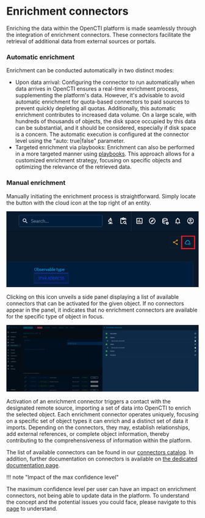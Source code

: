 # Enrichment connectors

Enriching the data within the OpenCTI platform is made seamlessly through the integration of enrichment connectors. These connectors facilitate the retrieval of additional data from external sources or portals.


### Automatic enrichment

Enrichment can be conducted automatically in two distinct modes:

- Upon data arrival: Configuring the connector to run automatically when data arrives in OpenCTI ensures a real-time enrichment process, supplementing the platform's data. However, it's advisable to avoid automatic enrichment for quota-based connectors to paid sources to prevent quickly depleting all quotas. Additionally, this automatic enrichment contributes to increased data volume. On a large scale, with hundreds of thousands of objects, the disk space occupied by this data can be substantial, and it should be considered, especially if disk space is a concern. The automatic execution is configured at the connector level using the "auto: true|false" parameter.
- Targeted enrichment via playbooks: Enrichment can also be performed in a more targeted manner using [playbooks](automation.md). This approach allows for a customized enrichment strategy, focusing on specific objects and optimizing the relevance of the retrieved data.

### Manual enrichment

Manually initiating the enrichment process is straightforward. Simply locate the button with the cloud icon at the top right of an entity. 

![Enrichment button](assets/enrichment-button.png)

Clicking on this icon unveils a side panel displaying a list of available connectors that can be activated for the given object. If no connectors appear in the panel, it indicates that no enrichment connectors are available for the specific type of object in focus.

![Enrichment panel](assets/enrichment-panel.png)

Activation of an enrichment connector triggers a contact with the designated remote source, importing a set of data into OpenCTI to enrich the selected object. Each enrichment connector operates uniquely, focusing on a specific set of object types it can enrich and a distinct set of data it imports. Depending on the connectors, they may, establish relationships, add external references, or complete object information, thereby contributing to the comprehensiveness of information within the platform.

The list of available connectors can be found in our [connectors catalog](https://www.notion.site/OpenCTI-Ecosystem-868329e9fb734fca89692b2ed6087e76). In addition, further documentation on connectors is available on [the dedicated documentation page](../deployment/connectors.md).

!!! note "Impact of the max confidence level"

  The maximum confidence level per user can have an impact on enrichment connectors, not being able to update data in the platform. To understand the concept and the potential issues you could face, please navigate to this [page](reliability-confidence.md) to understand.
